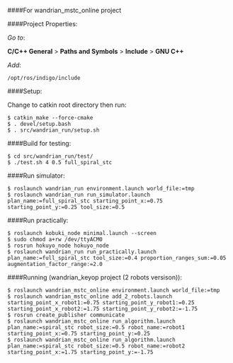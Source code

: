 ####For wandrian_mstc_online project

####Project Properties:


_Go to_: 

__C/C++ General__ > __Paths and Symbols__ > __Include__ > __GNU C++__

_Add_:

 `/opt/ros/indigo/include`
 
####Setup:

Change to catkin root directory then run:

    $ catkin_make --force-cmake
    $ . devel/setup.bash
    $ . src/wandrian_run/setup.sh

####Build for testing:

    $ cd src/wandrian_run/test/
    $ ./test.sh 4 0.5 full_spiral_stc

####Run simulator:

    $ roslaunch wandrian_run environment.launch world_file:=tmp
    $ roslaunch wandrian_run run_simulator.launch plan_name:=full_spiral_stc starting_point_x:=0.75 starting_point_y:=0.25 tool_size:=0.5

####Run practically:

    $ roslaunch kobuki_node minimal.launch --screen
    $ sudo chmod a+rw /dev/ttyACM0
    $ rosrun hokuyo_node hokuyo_node
    $ roslaunch wandrian_run run_practically.launch plan_name:=full_spiral_stc tool_size:=0.4 proportion_ranges_sum:=0.05 augmentation_factor_range:=2.0

####Running (wandrian_keyop project (2 robots versison)):

    $ roslaunch wandrian_mstc_online environment.launch world_file:=tmp
    $ roslaunch wandrian_mstc_online add_2_robots.launch starting_point_x_robot1:=0.75 starting_point_y_robot1:=0.25 starting_point_x_robot2:=1.75 starting_point_y_robot2:=-1.75
    $ rosrun create_publisher communicate
    $ roslaunch wandrian_mstc_online run_algorithm.launch plan_name:=spiral_stc robot_size:=0.5 robot_name:=robot1 starting_point_x:=0.75 starting_point_y:=0.25
    $ roslaunch wandrian_mstc_online run_algorithm.launch plan_name:=spiral_stc robot_size:=0.5 robot_name:=robot2 starting_point_x:=1.75 starting_point_y:=-1.75
